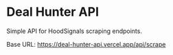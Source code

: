 # Deal Hunter API

Simple API for HoodSignals scraping endpoints.

Base URL:
https://deal-hunter-api.vercel.app/api/scrape
